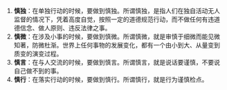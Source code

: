 1. **慎独**：在单独行动的时候，要做到慎独。所谓慎独，是指人们在独自活动无人监督的情况下，凭着高度自觉，按照一定的道德规范行动，而不做任何有违道德信念、做人原则、违反法律之事。
2. **慎微**：在涉及小事的时候，要做到慎微。所谓慎微，就是审慎于细微而能见微知著，防微杜渐。世界上任何事物的发展变化，都有一个由小到大、从量变到质变的演变过程。
3. **慎言**：在与人交流的时候，要做到慎言。所谓慎言，就是说话要谨慎，不要说自己做不到的事。
4. **慎行**：在落实行动的时候，要做到慎行。所谓慎行，就是行为谨慎检点。
